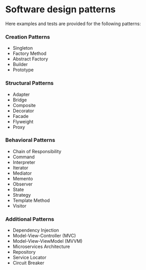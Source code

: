# Software design patterns

Here examples and tests are provided for the following patterns:

### Creation Patterns

- Singleton
- Factory Method
- Abstract Factory
- Builder
- Prototype

### Structural Patterns

- Adapter
- Bridge
- Composite
- Decorator
- Facade
- Flyweight
- Proxy

### Behavioral Patterns

- Chain of Responsibility
- Command
- Interpreter
- Iterator
- Mediator
- Memento
- Observer
- State
- Strategy
- Template Method
- Visitor

### Additional Patterns

- Dependency Injection
- Model-View-Controller (MVC)
- Model-View-ViewModel (MVVM)
- Microservices Architecture
- Repository
- Service Locator
- Circuit Breaker
